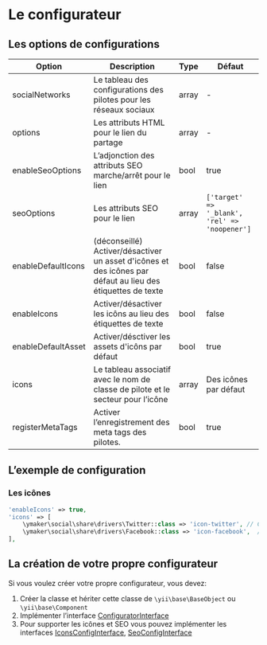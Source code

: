 Le configurateur
================

## Les options de configurations

| Option            | Description                                                                                                   | Type  | Défaut                                        |
|-------------------|---------------------------------------------------------------------------------------------------------------|-------|-----------------------------------------------|
|socialNetworks     |Le tableau des configurations des pilotes pour les réseaux sociaux                                             |array  |-                                              |
|options            |Les attributs HTML pour le lien du partage                                                                     |array  |-                                              |
|enableSeoOptions   |L’adjonction des attributs SEO marche/arrêt pour le lien                                                       |bool   |true                                           |
|seoOptions         |Les attributs SEO pour le lien                                                                                 |array  |`['target' => '_blank', 'rel' => 'noopener']`  |
|enableDefaultIcons |(déconseillé) Activer/désactiver un asset d'icônes et des icônes par défaut au lieu des étiquettes de texte    |bool   |false                                          |
|enableIcons        |Activer/désactiver les icôns au lieu des étiquettes de texte                                                   |bool   |false                                          |
|enableDefaultAsset |Activer/désctiver les assets d'icôns par défaut                                                                |bool   |true                                           |
|icons              |Le tableau associatif avec le nom de classe de pilote et le secteur pour l’icône                               |array  |Des icônes par défaut                          |
|registerMetaTags   |Activer l’enregistrement des meta tags des pilotes.                                                            |bool   |true                                           |

## L’exemple de configuration

### Les icônes

```php
'enableIcons' => true,
'icons' => [
    \ymaker\social\share\drivers\Twitter::class => 'icon-twitter', // CSS classe
    \ymaker\social\share\drivers\Facebook::class => 'icon-facebook',  // CSS classe
],
```

## La création de votre propre configurateur

Si vous voulez créer votre propre configurateur, vous devez:

1. Créer la classe et hériter cette classe de `\yii\base\BaseObject` ou `\yii\base\Component`
2. Implémenter l’interface [ConfiguratorInterface](https://github.com/yiimaker/yii2-social-share/blob/master/src/configurators/ConfiguratorInterface.php)
3. Pour supporter les icônes et SEO vous pouvez implémenter les interfaces
[IconsConfigInterface](https://github.com/yiimaker/yii2-social-share/blob/master/src/configurators/IconsConfigInterface.php),
[SeoConfigInterface](https://github.com/yiimaker/yii2-social-share/blob/master/src/configurators/SeoConfigInterface.php)
